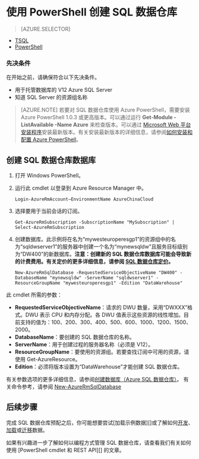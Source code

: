 <properties
   pageTitle="使用 PowerShell 创建 SQL 数据仓库 | Azure"
   description="使用 PowerShell 创建 SQL 数据仓库"
   services="sql-data-warehouse"
   documentationCenter="NA"
   authors="lodipalm"
   manager="barbkess"
   editor=""/>

<tags
   ms.service="sql-data-warehouse"
   ms.date="04/20/2016"
   wacn.date="06/06/2016"/>

# 使用 PowerShell 创建 SQL 数据仓库

> [AZURE.SELECTOR]
- [TSQL](/documentation/articles/sql-data-warehouse-get-started-create-database-tsql/)
- [PowerShell](/documentation/articles/sql-data-warehouse-get-started-provision-powershell/)

### 先决条件
在开始之前，请确保符合以下先决条件。

- 用于托管数据库的 V12 Azure SQL Server
- 知道 SQL Server 的资源组名称



> [AZURE.NOTE]  若要对 SQL 数据仓库使用 Azure PowerShell，需要安装 Azure PowerShell 1.0.3 或更高版本。可以通过运行 **Get-Module -ListAvailable -Name Azure** 来检查版本。可以通过 [Microsoft Web 平台安装程序][]安装最新版本。有关安装最新版本的详细信息，请参阅[如何安装和配置 Azure PowerShell][]。

## 创建 SQL 数据仓库数据库
1. 打开 Windows PowerShell。
2. 运行此 cmdlet 以登录到 Azure Resource Manager 中。

	```
	Login-AzureRmAccount–EnvironmentName AzureChinaCloud
	```
	
3. 选择要用于当前会话的订阅。

	```
	Get-AzureRmSubscription	-SubscriptionName "MySubscription" | Select-AzureRmSubscription
	```

4.  创建数据库。此示例将在名为“mywesteuroperesgp1”的资源组中的名为“sqldwserver1”的服务器中创建一个名为“mynewsqldw”且服务目标级别为“DW400”的新数据库。**注意：创建新的 SQL 数据仓库数据库可能会导致新的计费费用。有关定价的更多详细信息，请参阅 [SQL 数据仓库定价][]。**

	```
	New-AzureRmSqlDatabase -RequestedServiceObjectiveName "DW400" -DatabaseName "mynewsqldw" -ServerName "sqldwserver1" -ResourceGroupName "mywesteuroperesgp1" -Edition "DataWarehouse"
	```

此 cmdlet 所需的参数：

- **RequestedServiceObjectiveName**：请求的 DWU 数量，采用“DWXXX”格式。DWU 表示 CPU 和内存分配。各 DWU 值表示这些资源的线性增加。目前支持的值为：100、200、300、400、500、600、1000、1200、1500、2000。
- **DatabaseName**：要创建的 SQL 数据仓库的名称。
- **ServerName**：用于创建过程的服务器名称（必须是 V12）。
- **ResourceGroupName**：要使用的资源组。若要查找订阅中可用的资源，请使用 Get-AzureResource。
- **Edition**：必须将版本设置为“DataWarehouse”才能创建 SQL 数据仓库。

有关参数选项的更多详细信息，请参阅[创建数据库（Azure SQL 数据仓库）][]。
有关命令参考，请参阅 [New-AzureRmSqlDatabase][]

## 后续步骤
完成 SQL 数据仓库预配之后，你可能想要尝试[加载示例数据][]或了解如何[开发][]、[加载][]或[迁移][]数据。

如果有兴趣进一步了解如何以编程方式管理 SQL 数据仓库，请查看我们有关如何使用 [PowerShell cmdlet 和 REST API][] 的文章。

<!--Image references-->

<!--Article references-->
[迁移]: /documentation/articles/sql-data-warehouse-overview-migrate/
[开发]: /documentation/articles/sql-data-warehouse-overview-develop/
[加载]: /documentation/articles/sql-data-warehouse-load-with-bcp/
[load sample data]: /documentation/articles/sql-data-warehouse-get-started-manually-load-samples/
[Powershell]: /documentation/articles/sql-data-warehouse-reference-powershell-cmdlets/
[firewall rules]: /documentation/articles/sql-database-configure-firewall-settings/
[如何安装和配置 Azure PowerShell]: /documentation/articles/powershell-install-configure/

<!--MSDN references--> 
[MSDN]: https://msdn.microsoft.com/zh-cn/library/azure/dn546722.aspx
[New-AzureRmSqlDatabase]: https://msdn.microsoft.com/zh-cn/library/mt619339.aspx
[创建数据库（Azure SQL 数据仓库）]: https://msdn.microsoft.com/zh-cn/library/mt204021.aspx

<!--Other Web references-->
[Microsoft Web 平台安装程序]: https://aka.ms/webpi-azps
[SQL 数据仓库定价]: /home/features/sql-data-warehouse/#price

<!---HONumber=Mooncake_0530_2016-->